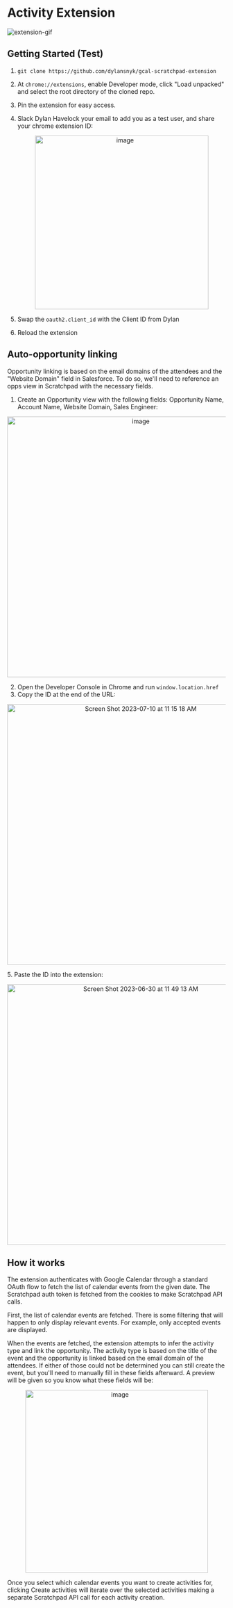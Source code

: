 # Activity Extension

![extension-gif](https://github.com/dylansnyk/gcal-scratchpad-extension/assets/94395157/553b919b-7dd1-4b41-9f08-ec11a72c15db)

## Getting Started (Test)

1. `git clone https://github.com/dylansnyk/gcal-scratchpad-extension`
2. At `chrome://extensions`, enable Developer mode, click "Load unpacked" and select the root directory of the cloned repo.
3. Pin the extension for easy access.
4. Slack Dylan Havelock your email to add you as a test user, and share your chrome extension ID:
   <p align="center"><img width="400" alt="image" src="https://github.com/dylansnyk/gcal-scratchpad-extension/assets/94395157/8d131891-ab00-4a45-8284-3697a1b41f1e"></p>

5. Swap the `oauth2.client_id` with the Client ID from Dylan
6. Reload the extension

## Auto-opportunity linking

Opportunity linking is based on the email domains of the attendees and the "Website Domain" field in Salesforce. To do so, we'll need to reference an opps view in Scratchpad with the necessary fields.

1. Create an Opportunity view with the following fields: Opportunity Name, Account Name, Website Domain, Sales Engineer:
<p align="center"><img width="600" alt="image" src="https://github.com/dylansnyk/gcal-scratchpad-extension/assets/94395157/e7365040-4023-4b3d-9c03-9b3b34ca5d32"></p>

2. Open the Developer Console in Chrome and run `window.location.href`
4. Copy the ID at the end of the URL:
<p align="center"><img width="600" alt="Screen Shot 2023-07-10 at 11 15 18 AM" src="https://github.com/dylansnyk/gcal-scratchpad-extension/assets/94395157/6d11021a-e73c-4f6d-b35d-ef4016fa1781"></p>
5. Paste the ID into the extension:
<p align="center"><img width="600" alt="Screen Shot 2023-06-30 at 11 49 13 AM" src="https://github.com/dylansnyk/gcal-scratchpad-extension/assets/94395157/5a2c9194-f552-46c2-936a-3464988c0f04"></p>

## How it works

The extension authenticates with Google Calendar through a standard OAuth flow to fetch the list of calendar events from the given date. The Scratchpad auth token is fetched from the cookies to make Scratchpad API calls.

First, the list of calendar events are fetched. There is some filtering that will happen to only display relevant events. For example, only accepted events are displayed.

When the events are fetched, the extension attempts to infer the activity type and link the opportunity. The activity type is based on the title of the event and the opportunity is linked based on the email domain of the attendees. If either of those could not be determined you can still create the event, but you'll need to manually fill in these fields afterward. A preview will be given so you know what these fields will be:

<p align="center"><img width="421" alt="image" src="https://github.com/dylansnyk/gcal-scratchpad-extension/assets/94395157/4a5b9673-9b7c-442e-8076-00025410562e"></p>

Once you select which calendar events you want to create activities for, clicking Create activities will iterate over the selected activities making a separate Scratchpad API call for each activity creation.
